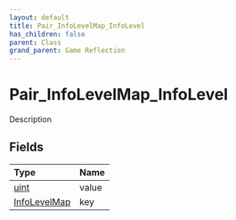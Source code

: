 ```yaml
---
layout: default
title: Pair_InfoLevelMap_InfoLevel
has_children: false
parent: Class
grand_parent: Game Reflection
---
```

# Pair_InfoLevelMap_InfoLevel
Description 

## Fields
| Type | Name |
|:-------------|:--------------|
| [uint](/game-reflection/components/uint.md) | value |
| [InfoLevelMap](/game-reflection/classes/info_level_map.md) | key |
